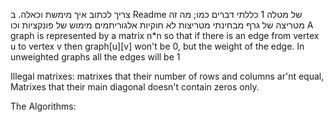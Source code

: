 צריך לכתוב איך מימשת וכאלה.
ב Readme של מטלה 1 כללתי דברים כמו;
מה זה מטריצה של גרף מבחינתי
מטריצות לא חוקיות
אלגוריתמים מימוש של פונקציות 
וכו
A graph is represented by a matrix n*n so that if there is an edge from vertex u to vertex v then graph[u][v] won't be 0, but the weight of the edge.
In unweighted graphs all the edges will be 1

Illegal matrixes: matrixes that their number of rows and columns ar'nt equal, Matrixes that their main diagonal doesn't contain zeros only.

The Algorithms:
